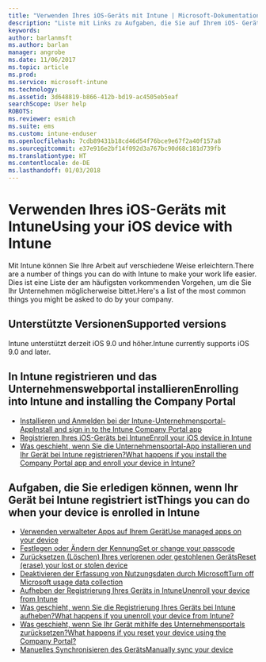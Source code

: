 ```yaml
---
title: "Verwenden Ihres iOS-Geräts mit Intune | Microsoft-Dokumentation"
description: "Liste mit Links zu Aufgaben, die Sie auf Ihrem iOS- Gerät ausführen können, wenn das Gerät bei Intune registriert ist."
keywords: 
author: barlanmsft
ms.author: barlan
manager: angrobe
ms.date: 11/06/2017
ms.topic: article
ms.prod: 
ms.service: microsoft-intune
ms.technology: 
ms.assetid: 3d648819-b866-412b-bd19-ac4505eb5eaf
searchScope: User help
ROBOTS: 
ms.reviewer: esmich
ms.suite: ems
ms.custom: intune-enduser
ms.openlocfilehash: 7cdb89431b18cd46d54f76bce9e67f2a40f157a8
ms.sourcegitcommit: e37e916e2bf14f092d3a767bc90d68c181d739fb
ms.translationtype: HT
ms.contentlocale: de-DE
ms.lasthandoff: 01/03/2018
---
```

# <a name="using-your-ios-device-with-intune"></a><span data-ttu-id="ad41b-103">Verwenden Ihres iOS-Geräts mit Intune</span><span class="sxs-lookup"><span data-stu-id="ad41b-103">Using your iOS device with Intune</span></span>

<span data-ttu-id="ad41b-104">Mit Intune können Sie Ihre Arbeit auf verschiedene Weise erleichtern.</span><span class="sxs-lookup"><span data-stu-id="ad41b-104">There are a number of things you can do with Intune to make your work life easier.</span></span> <span data-ttu-id="ad41b-105">Dies ist eine Liste der am häufigsten vorkommenden Vorgehen, um die Sie Ihr Unternehmen möglicherweise bittet.</span><span class="sxs-lookup"><span data-stu-id="ad41b-105">Here's a list of the most common things you might be asked to do by your company.</span></span>

## <a name="supported-versions"></a><span data-ttu-id="ad41b-106">Unterstützte Versionen</span><span class="sxs-lookup"><span data-stu-id="ad41b-106">Supported versions</span></span>

<span data-ttu-id="ad41b-107">Intune unterstützt derzeit iOS 9.0 und höher.</span><span class="sxs-lookup"><span data-stu-id="ad41b-107">Intune currently supports iOS 9.0 and later.</span></span>

## <a name="enrolling-into-intune-and-installing-the-company-portal"></a><span data-ttu-id="ad41b-108">In Intune registrieren und das Unternehmenswebportal installieren</span><span class="sxs-lookup"><span data-stu-id="ad41b-108">Enrolling into Intune and installing the Company Portal</span></span>

- [<span data-ttu-id="ad41b-109">Installieren und Anmelden bei der Intune-Unternehmensportal-App</span><span class="sxs-lookup"><span data-stu-id="ad41b-109">Install and sign in to the Intune Company Portal app</span></span>](install-and-sign-in-to-the-intune-company-portal-app-ios.md)
- [<span data-ttu-id="ad41b-110">Registrieren Ihres iOS-Geräts bei Intune</span><span class="sxs-lookup"><span data-stu-id="ad41b-110">Enroll your iOS device in Intune</span></span>](enroll-your-device-in-intune-ios.md)
- [<span data-ttu-id="ad41b-111">Was geschieht, wenn Sie die Unternehmensportal-App installieren und Ihr Gerät bei Intune registrieren?</span><span class="sxs-lookup"><span data-stu-id="ad41b-111">What happens if you install the Company Portal app and enroll your device in Intune?</span></span>](what-happens-if-you-install-the-Company-Portal-app-and-enroll-your-device-in-intune-ios.md)

## <a name="things-you-can-do-when-your-device-is-enrolled-in-intune"></a><span data-ttu-id="ad41b-112">Aufgaben, die Sie erledigen können, wenn Ihr Gerät bei Intune registriert ist</span><span class="sxs-lookup"><span data-stu-id="ad41b-112">Things you can do when your device is enrolled in Intune</span></span>

- [<span data-ttu-id="ad41b-113">Verwenden verwalteter Apps auf Ihrem Gerät</span><span class="sxs-lookup"><span data-stu-id="ad41b-113">Use managed apps on your device</span></span>](use-managed-apps-on-your-device-ios.md)
- [<span data-ttu-id="ad41b-114">Festlegen oder Ändern der Kennung</span><span class="sxs-lookup"><span data-stu-id="ad41b-114">Set or change your passcode</span></span>](set-or-change-your-passcode-ios.md)
  <!--- [Reset (erase) your lost or stolen device](reset-erase-your-lost-or-stolen-device-ios.md) -->
- [<span data-ttu-id="ad41b-115">Zurücksetzen (Löschen) Ihres verlorenen oder gestohlenen Geräts</span><span class="sxs-lookup"><span data-stu-id="ad41b-115">Reset (erase) your lost or stolen device</span></span>](reset-erase-your-device-cpwebsite.md)
- [<span data-ttu-id="ad41b-116">Deaktivieren der Erfassung von Nutzungsdaten durch Microsoft</span><span class="sxs-lookup"><span data-stu-id="ad41b-116">Turn off Microsoft usage data collection</span></span>](turn-off-microsoft-usage-data-collection-ios.md)
- [<span data-ttu-id="ad41b-117">Aufheben der Registrierung Ihres Geräts in Intune</span><span class="sxs-lookup"><span data-stu-id="ad41b-117">Unenroll your device from Intune</span></span>](unenroll-your-device-from-intune-ios.md)
- [<span data-ttu-id="ad41b-118">Was geschieht, wenn Sie die Registrierung Ihres Geräts bei Intune aufheben?</span><span class="sxs-lookup"><span data-stu-id="ad41b-118">What happens if you unenroll your device from Intune?</span></span>](what-happens-if-you-unenroll-your-device-from-intune-ios.md)
- [<span data-ttu-id="ad41b-119">Was geschieht, wenn Sie Ihr Gerät mithilfe des Unternehmensportals zurücksetzen?</span><span class="sxs-lookup"><span data-stu-id="ad41b-119">What happens if you reset your device using the Company Portal?</span></span>](what-happens-if-you-reset-your-device-using-the-company-portal-ios.md)
- [<span data-ttu-id="ad41b-120">Manuelles Synchronisieren des Geräts</span><span class="sxs-lookup"><span data-stu-id="ad41b-120">Manually sync your device</span></span>](sync-your-device-manually-ios.md)
